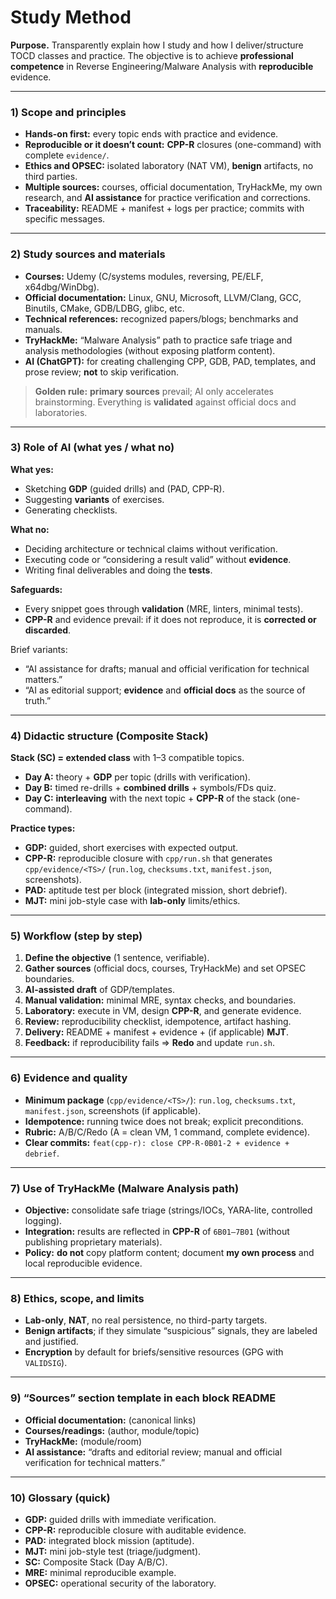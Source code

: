 # Study Method

**Purpose.** Transparently explain how I study and how I deliver/structure TOCD classes and practice. The objective is to achieve **professional competence** in Reverse Engineering/Malware Analysis with **reproducible** evidence.

---

### 1) Scope and principles

* **Hands-on first:** every topic ends with practice and evidence.
* **Reproducible or it doesn’t count:** **CPP-R** closures (one-command) with complete `evidence/`.
* **Ethics and OPSEC:** isolated laboratory (NAT VM), **benign** artifacts, no third parties.
* **Multiple sources:** courses, official documentation, TryHackMe, my own research, and **AI assistance** for practice verification and corrections.
* **Traceability:** README + manifest + logs per practice; commits with specific messages.

---

### 2) Study sources and materials

* **Courses:** Udemy (C/systems modules, reversing, PE/ELF, x64dbg/WinDbg).
* **Official documentation:** Linux, GNU, Microsoft, LLVM/Clang, GCC, Binutils, CMake, GDB/LDBG, glibc, etc.
* **Technical references:** recognized papers/blogs; benchmarks and manuals.
* **TryHackMe:** “Malware Analysis” path to practice safe triage and analysis methodologies (without exposing platform content).
* **AI (ChatGPT):** for creating challenging CPP, GDB, PAD, templates, and prose review; **not** to skip verification.

> **Golden rule:** **primary sources** prevail; AI only accelerates brainstorming. Everything is **validated** against official docs and laboratories.

---

### 3) Role of AI (what yes / what no)

**What yes:**

* Sketching **GDP** (guided drills) and (PAD, CPP-R).
* Suggesting **variants** of exercises.
* Generating checklists.

**What no:**

* Deciding architecture or technical claims without verification.
* Executing code or “considering a result valid” without **evidence**.
* Writing final deliverables and doing the **tests**.

**Safeguards:**

* Every snippet goes through **validation** (MRE, linters, minimal tests).
* **CPP-R** and evidence prevail: if it does not reproduce, it is **corrected or discarded**.

Brief variants:

* “AI assistance for drafts; manual and official verification for technical matters.”
* “AI as editorial support; **evidence** and **official docs** as the source of truth.”

---

### 4) Didactic structure (Composite Stack)

**Stack (SC) = extended class** with 1–3 compatible topics.

* **Day A:** theory + **GDP** per topic (drills with verification).
* **Day B:** timed re-drills + **combined drills** + symbols/FDs quiz.
* **Day C:** **interleaving** with the next topic + **CPP-R** of the stack (one-command).

**Practice types:**

* **GDP:** guided, short exercises with expected output.
* **CPP-R:** reproducible closure with `cpp/run.sh` that generates `cpp/evidence/<TS>/` (`run.log`, `checksums.txt`, `manifest.json`, screenshots).
* **PAD:** aptitude test per block (integrated mission, short debrief).
* **MJT:** mini job-style case with **lab-only** limits/ethics.

---

### 5) Workflow (step by step)

1. **Define the objective** (1 sentence, verifiable).
2. **Gather sources** (official docs, courses, TryHackMe) and set OPSEC boundaries.
3. **AI-assisted draft** of GDP/templates.
4. **Manual validation:** minimal MRE, syntax checks, and boundaries.
5. **Laboratory:** execute in VM, design **CPP-R**, and generate evidence.
6. **Review:** reproducibility checklist, idempotence, artifact hashing.
7. **Delivery:** README + manifest + evidence + (if applicable) **MJT**.
8. **Feedback:** if reproducibility fails ⇒ **Redo** and update `run.sh`.

---

### 6) Evidence and quality

* **Minimum package** (`cpp/evidence/<TS>/`): `run.log`, `checksums.txt`, `manifest.json`, screenshots (if applicable).
* **Idempotence:** running twice does not break; explicit preconditions.
* **Rubric:** A/B/C/Redo (A = clean VM, 1 command, complete evidence).
* **Clear commits:** `feat(cpp-r): close CPP-R-0B01-2 + evidence + debrief`.

---

### 7) Use of TryHackMe (Malware Analysis path)

* **Objective:** consolidate safe triage (strings/IOCs, YARA-lite, controlled logging).
* **Integration:** results are reflected in **CPP-R** of `6B01–7B01` (without publishing proprietary materials).
* **Policy:** **do not** copy platform content; document **my own process** and local reproducible evidence.

---

### 8) Ethics, scope, and limits

* **Lab-only**, **NAT**, no real persistence, no third-party targets.
* **Benign artifacts**; if they simulate “suspicious” signals, they are labeled and justified.
* **Encryption** by default for briefs/sensitive resources (GPG with `VALIDSIG`).

---

### 9) “Sources” section template in each block README

* **Official documentation:** (canonical links)
* **Courses/readings:** (author, module/topic)
* **TryHackMe:** (module/room)
* **AI assistance:** “drafts and editorial review; manual and official verification for technical matters.”

---

### 10) Glossary (quick)

* **GDP:** guided drills with immediate verification.
* **CPP-R:** reproducible closure with auditable evidence.
* **PAD:** integrated block mission (aptitude).
* **MJT:** mini job-style test (triage/judgment).
* **SC:** Composite Stack (Day A/B/C).
* **MRE:** minimal reproducible example.
* **OPSEC:** operational security of the laboratory.
